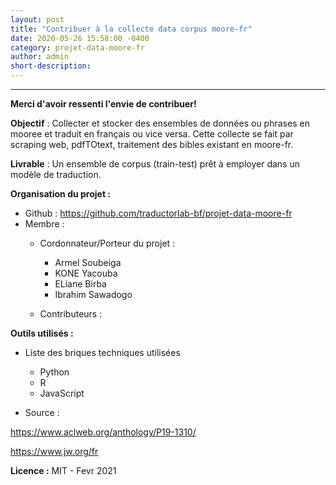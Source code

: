 ```yaml
---
layout: post
title: "Contribuer à la collecte data corpus moore-fr"
date: 2020-05-26 15:58:00 -0400
category: projet-data-moore-fr
author: admin
short-description: 
---
```


-----
**Merci d'avoir ressenti l'envie de contribuer!** 


**Objectif** : Collecter et stocker des ensembles de données ou phrases en mooree et traduit en français ou vice versa. Cette collecte se fait par scraping web, pdfTOtext, traitement des bibles existant en moore-fr. 

**Livrable** : Un ensemble de corpus (train-test) prêt à employer dans un modèle de traduction.

**Organisation du projet :**

- Github : https://github.com/traductorlab-bf/projet-data-moore-fr
- Membre :
    - Cordonnateur/Porteur du projet :
      - Armel Soubeiga
      - KONE Yacouba
      - ELiane Birba
      - Ibrahim Sawadogo
      
     - Contributeurs :

**Outils utilisés :**

- Liste des briques techniques utilisées
    - Python
    - R
    - JavaScript
    
- Source  : 

https://www.aclweb.org/anthology/P19-1310/

https://www.jw.org/fr
            
**Licence :** MIT - Fevr 2021
